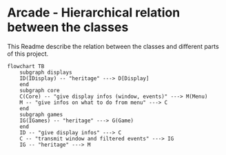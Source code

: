 # Arcade - Hierarchical relation between the classes
This Readme describe the relation between the classes and different parts of this project.

```mermaid
flowchart TB
    subgraph displays
    ID(IDisplay) -- "heritage" ---> D[Display]
    end
    subgraph core
    C(Core) -- "give display infos (window, events)" ---> M(Menu)
    M -- "give infos on what to do from menu" ---> C
    end
    subgraph games
    IG(IGames) -- "heritage" ---> G(Game)
    end
    ID -- "give display infos" ---> C
    C -- "transmit window and filtered events" ---> IG
    IG -- "heritage" ---> M
```
